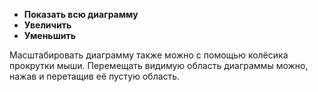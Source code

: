 * **Показать всю диаграмму** <i class="fa-light fa-arrows-left-right-to-line"></i>
* **Увеличить** <i class="fa-light fa-circle-plus"></i>
* **Уменьшить** <i class="fa-light fa-circle-minus"></i>

Масштабировать диаграмму также можно с помощью колёсика прокрутки мыши.
Перемещать видимую область диаграммы можно, нажав и перетащив её пустую область.